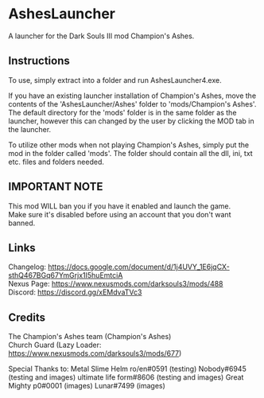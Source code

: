 # AshesLauncher
A launcher for the Dark Souls III mod Champion's Ashes.


## Instructions
To use, simply extract into a folder and run AshesLauncher4.exe.

If you have an existing launcher installation of Champion's Ashes, move the contents of the 'AshesLauncher/Ashes' folder to 'mods/Champion's Ashes'. The default directory for the 'mods' folder is in the same folder as the launcher, however this can changed by the user by clicking the MOD tab in the launcher.

To utilize other mods when not playing Champion's Ashes, simply put the mod in the folder called 'mods'. The folder should contain all the dll, ini, txt etc. files and folders needed.

## IMPORTANT NOTE
This mod WILL ban you if you have it enabled and launch the game.   
Make sure it's disabled before using an account that you don't want banned.

## Links
Changelog: 	  https://docs.google.com/document/d/1j4UVY_1E6jqCX-sthQ467BGq67YmGrjx1I5huEmtciA  
Nexus Page: 	https://www.nexusmods.com/darksouls3/mods/488  
Discord: 	    https://discord.gg/xEMdvaTVc3

## Credits
The Champion's Ashes team  (Champion's Ashes)   
Church Guard (Lazy Loader: https://www.nexusmods.com/darksouls3/mods/677)  

Special Thanks to:
Metal Slime Helm ro/en#0591 (testing)
Nobody#6945 (testing and images)
ultimate life form#8606 (testing and images)
Great Mighty p0#0001 (images)
Lunar#7499 (images)


